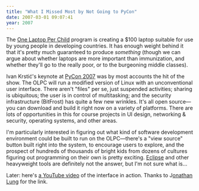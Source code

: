 ```yaml
---
title: "What I Missed Most by Not Going to PyCon"
date: 2007-03-01 09:07:41
year: 2007
---
```

The <a href="http://www.laptop.org/">One Laptop Per Child</a> program is creating a $100 laptop suitable for use by young people in developing countries.  It has enough weight behind it that it's pretty much guaranteed to produce <em>something</em> (though we can argue about whether laptops are more important than immunization, and whether they'll go to the really poor, or to the burgeoning middle classes).

Ivan Krstić's keynote at <a href="http://us.pycon.org/TX2007/HomePage">PyCon 2007</a> was by most accounts the hit of the show. The OLPC will run a modified version of Linux with an unconventional user interface.  There aren't "files" per se, just suspended activities; sharing is ubiquitous; the user is in control of multitasking; and the security infrastructure (BitFrost) has quite a few new wrinkles.  It's all open source—you can download and build it right now on a variety of platforms.  There are lots of opportunities in this for course projects in UI design, networking & security, operating systems, and other areas.

I'm particularly interested in figuring out what kind of software development environment could be built to run on the OLPC—there's a "view source" button built right into the system, to encourage users to explore, and the prospect of hundreds of thousands of bright kids from dozens of cultures figuring out programming on their own is pretty exciting.  <a href="http://www.eclipse.org">Eclipse</a> and other heavyweight tools are definitely not the answer, but I'm not sure what is…

Later: here's <a href="http://www.youtube.com/watch?v=DwzCsOFxT-U">a YouTube video</a> of the interface in action.  Thanks to J<a href="http://www.cs.toronto.edu/~lungj/">onathan Lung</a> for the link.

